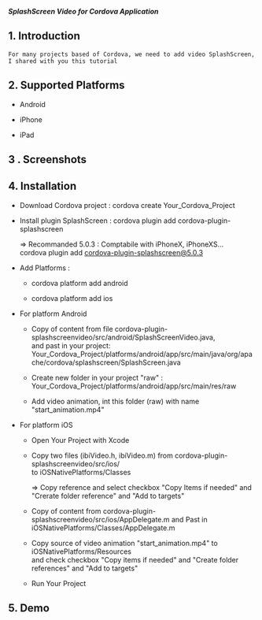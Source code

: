 
***SplashScreen Video  for Cordova Application***   
  
  

## **1. Introduction**

  
`For many projects based of Cordova, we need to add video SplashScreen, I shared with you this tutorial`  
  

## **2. Supported Platforms**

  
- Android  
  
- iPhone  
  
- iPad  
  

## **3 . Screenshots**

  

## **4. Installation**

  
- Download Cordova project : cordova create Your_Cordova_Project  
  
- Install plugin SplashScreen : cordova plugin add cordova-plugin-splashscreen  
  
     => Recommanded 5.0.3 : Comptabile with iPhoneX, iPhoneXS...   
            cordova plugin add cordova-plugin-splashscreen@5.0.3  
  
- Add Platforms :  
  * cordova platform add android  
      
  * cordova platform add ios  
      
- For platform Android  
  
  + Copy of content from file cordova-plugin-splashscreenvideo/src/android/SplashScreenVideo.java,  
    and past in your project: Your_Cordova_Project/platforms/android/app/src/main/java/org/apache/cordova/splashscreen/SplashScreen.java  
  
  + Create new folder in your project "raw" : Your_Cordova_Project/platforms/android/app/src/main/res/raw  
      
  + Add video animation, int this folder (raw) with name "start_animation.mp4"  
      
      
- For platform iOS  
  
  + Open Your Project with Xcode  
      
  + Copy two files (ibiVideo.h, ibiVideo.m) from cordova-plugin-splashscreenvideo/src/ios/  
    to iOSNativePlatforms/Classes        
      
    => Copy reference and select checkbox "Copy Items if needed" and "Crerate folder reference" and "Add to targets"
      
  + Copy of content from cordova-plugin-splashscreenvideo/src/ios/AppDelegate.m and Past in iOSNativePlatforms/Classes/AppDelegate.m  
      
  + Copy source of video animation "start_animation.mp4" to iOSNativePlatforms/Resources   
    and check checkbox  "Copy items if needed" and "Create folder references" and "Add to targets"
       
  + Run Your Project  
      

## 5. Demo
